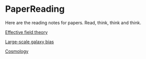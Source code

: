 # PaperReading
Here are the reading notes for papers.
Read, think, think and think.

[Effective field theory](https://github.com/zhenyuanwang-cosmos/PaperReading/blob/main/EffectiveFieldTheory.md)

[Large-scale galaxy bias](https://github.com/zhenyuanwang-cosmos/PaperReading/blob/main/LSSbias.md)

[Cosmology](https://github.com/zhenyuanwang-cosmos/PaperReading/blob/main/Cosmology.md)
